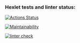 ### Hexlet tests and linter status:
[![Actions Status](https://github.com/genipay/python-project-lvl1/workflows/hexlet-check/badge.svg)](https://github.com/genipay/python-project-lvl1/actions)

[![Maintainability](https://api.codeclimate.com/v1/badges/a99a88d28ad37a79dbf6/maintainability)](https://codeclimate.com/github/codeclimate/codeclimate/maintainability)

[![linter check](https://github.com/genipay/python-project-lvl1/actions/workflows/hexlet-lint.yml/badge.svg)](https://github.com/genipay/python-project-lvl1/actions/workflows/hexlet-lint.yml)
